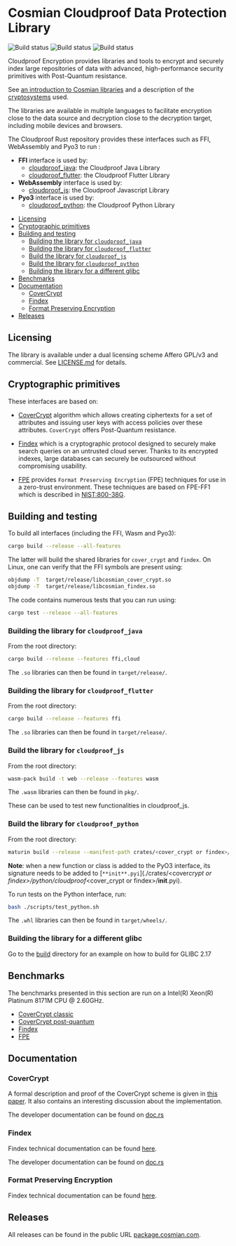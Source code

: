 # Cosmian Cloudproof Data Protection Library

![Build status](https://github.com/Cosmian/cloudproof_rust/actions/workflows/ci.yml/badge.svg?branch=main)
![Build status](https://github.com/Cosmian/cloudproof_rust/actions/workflows/build.yml/badge.svg?branch=main)
![Build status](https://github.com/Cosmian/cloudproof_rust/actions/workflows/benches.yml/badge.svg?branch=main)

Cloudproof Encryption provides libraries and tools to encrypt and securely index large repositories of data with advanced, high-performance security primitives with Post-Quantum resistance.

See [an introduction to Cosmian libraries](https://docs.cosmian.com/cloudproof_encryption/how_it_works/) and a description of the [cryptosystems](https://docs.cosmian.com/cloudproof_encryption/crypto_systems/) used.

The libraries are available in multiple languages to facilitate encryption close to the data source and decryption close to the decryption target, including mobile devices and browsers.

The Cloudproof Rust repository provides these interfaces such as FFI, WebAssembly and Pyo3 to run :

- **FFI** interface is used by:
  - [cloudproof_java](https://github.com/Cosmian/cloudproof_java): the Cloudproof Java Library
  - [cloudproof_flutter](https://github.com/Cosmian/cloudproof_flutter): the Cloudproof Flutter Library
- **WebAssembly** interface is used by:
  - [cloudproof_js](https://github.com/Cosmian/cloudproof_js): the Cloudproof Javascript Library
- **Pyo3** interface is used by:
  - [cloudproof_python](https://github.com/Cosmian/cloudproof_python): the Cloudproof Python Library

<!-- toc -->

- [Licensing](#licensing)
- [Cryptographic primitives](#cryptographic-primitives)
- [Building and testing](#building-and-testing)
  * [Building the library for `cloudproof_java`](#building-the-library-for-cloudproof_java)
  * [Building the library for `cloudproof_flutter`](#building-the-library-for-cloudproof_flutter)
  * [Build the library for `cloudproof_js`](#build-the-library-for-cloudproof_js)
  * [Build the library for `cloudproof_python`](#build-the-library-for-cloudproof_python)
  * [Building the library for a different glibc](#building-the-library-for-a-different-glibc)
- [Benchmarks](#benchmarks)
- [Documentation](#documentation)
  * [CoverCrypt](#covercrypt)
  * [Findex](#findex)
  * [Format Preserving Encryption](#format-preserving-encryption)
- [Releases](#releases)

<!-- tocstop -->

## Licensing

The library is available under a dual licensing scheme Affero GPL/v3 and commercial. See [LICENSE.md](LICENSE.md) for details.

## Cryptographic primitives

These interfaces are based on:

- [CoverCrypt](https://github.com/Cosmian/cover_crypt) algorithm which allows
  creating ciphertexts for a set of attributes and issuing user keys with access
  policies over these attributes. `CoverCrypt` offers Post-Quantum resistance.

- [Findex](https://github.com/Cosmian/findex) which is a cryptographic protocol designed to securely make search queries on
  an untrusted cloud server. Thanks to its encrypted indexes, large databases can
  securely be outsourced without compromising usability.

- [FPE](./crates/fpe/README.md) provides `Format Preserving Encryption` (FPE) techniques for use in a zero-trust environment. These techniques are based on FPE-FF1 which is described in [NIST:800-38G](https://nvlpubs.nist.gov/nistpubs/specialpublications/nist.sp.800-38g.pdf).

## Building and testing

To build all interfaces (including the FFI, Wasm and Pyo3):

```bash
cargo build --release --all-features
```

The latter will build the shared libraries for `cover_crypt` and `findex`. On Linux, one can verify that the FFI symbols are present using:

```bash
objdump -T  target/release/libcosmian_cover_crypt.so
objdump -T  target/release/libcosmian_findex.so
```

The code contains numerous tests that you can run using:

```bash
cargo test --release --all-features
```

### Building the library for `cloudproof_java`

From the root directory:

```bash
cargo build --release --features ffi,cloud
```

The `.so` libraries can then be found in `target/release/`.

### Building the library for `cloudproof_flutter`

From the root directory:

```bash
cargo build --release --features ffi
```

The `.so` libraries can then be found in `target/release/`.

### Build the library for `cloudproof_js`

From the root directory:

```bash
wasm-pack build -t web --release --features wasm
```

The `.wasm` libraries can then be found in `pkg/`.

These can be used to test new functionalities in cloudproof_js.

### Build the library for `cloudproof_python`

From the root directory:

```bash
maturin build --release --manifest-path crates/<cover_crypt or findex>/Cargo.toml --features python
```

**Note**: when a new function or class is added to the PyO3 interface, its signature needs to be added to
[`**init**.pyi`](./crates/<cover*crypt or findex>/python/cloudproof*<cover_crypt or findex>/**init**.pyi).

To run tests on the Python interface, run:

```bash
bash ./scripts/test_python.sh
```

The `.whl` libraries can then be found in `target/wheels/`.

### Building the library for a different glibc

Go to the [build](glibc-2.17/) directory for an example on how to build for GLIBC 2.17

## Benchmarks

The benchmarks presented in this section are run on a Intel(R) Xeon(R) Platinum 8171M CPU @ 2.60GHz.

- [CoverCrypt classic](https://github.com/Cosmian/cover_crypt/blob/main/benches/BENCHMARKS_classic.md)
- [CoverCrypt post-quantum](https://github.com/Cosmian/cover_crypt/blob/main/benches/BENCHMARKS_hybridized.md)
- [Findex](https://github.com/Cosmian/findex/blob/develop/benches/BENCHMARKS.md)
- [FPE](./crates/fpe/benches/BENCHMARKS.md)

## Documentation

### CoverCrypt

A formal description and proof of the CoverCrypt scheme is given in [this paper](https://github.com/Cosmian/cover_crypt/blob/main/bib/CoverCrypt.pdf).
It also contains an interesting discussion about the implementation.

The developer documentation can be found on [doc.rs](https://docs.rs/cosmian_cover_crypt/latest/cosmian_cover_crypt/index.html)

### Findex

Findex technical documentation can be found [here](https://github.com/Cosmian/findex/blob/main/documentation/Findex.pdf).

The developer documentation can be found on [doc.rs](https://docs.rs/cosmian_findex/latest/cosmian_findex/index.html)

### Format Preserving Encryption

Findex technical documentation can be found [here](./crates/fpe/documentation/FPE.pdf).

## Releases

All releases can be found in the public URL [package.cosmian.com](https://package.cosmian.com).
